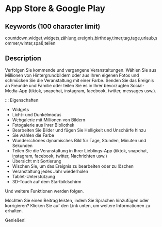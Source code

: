 # App Store & Google Play

## Keywords (100 character limit)
countdown,widget,widgets,zählung,ereignis,birthday,timer,tag,tage,urlaub,sommer,winter,spaß,teilen

## Description
Verfolgen Sie kommende und vergangene Veranstaltungen.
Wählen Sie aus Millionen von Hintergrundbildern oder aus Ihren eigenen Fotos und schmücken Sie die Veranstaltung mit einer Farbe.
Senden Sie das Ereignis an Freunde und Familie oder teilen Sie es in Ihrer bevorzugten Social-Media-App (tiktok, snapchat, instagram, facebook, twitter, messages usw.).

::: Eigenschaften
- Widgets
- Licht- und Dunkelmodus
- Webgalerie mit Millionen von Bildern
- Fotogalerie aus Ihrer Bibliothek
- Bearbeiten Sie Bilder und fügen Sie Helligkeit und Unschärfe hinzu
- Sie wählen die Farbe
- Wunderschönes dynamisches Bild für Tage, Stunden, Minuten und Sekunden
- Teilen Sie die Veranstaltung in Ihrer Lieblings-App (tiktok, snapchat, instagram, facebook, twitter, Nachrichten usw.)
- Übersicht mit Sortierung
- Wischen Sie, um das Ereignis zu bearbeiten oder zu löschen
- Veranstaltung jedes Jahr wiederholen
- Tablet-Unterstützung
- 3D-Touch auf dem Startbildschirm

Und weitere Funktionen werden folgen.

Möchten Sie einen Beitrag leisten, indem Sie Sprachen hinzufügen oder korrigieren? Klicken Sie auf den Link unten, um weitere Informationen zu erhalten.

Genießen!
